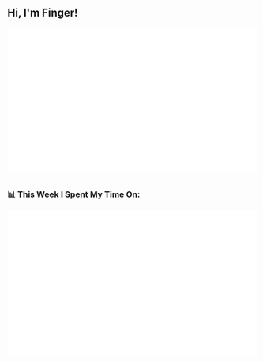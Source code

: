 <h2> Hi, I'm Finger!</h2>

<img align="right" src="https://raw.githubusercontent.com/spianmo/github-stats/master/generated/overview.svg#gh-light-mode-only">

<!-- <img align="right" height="160em" src="https://github-readme-stats-eight-theta.vercel.app/api/top-langs/?username=spianmo&layout=compact&langs_count=8&theme=algolia"/>	 -->
	
```go
package main

type Me struct {
	Name   string
	Job    string
	Code   string
	Skills string
}

func main() {
	me := &Me{
		Name:   "Finger",
		Job:    "Client-side Engineer",
		Code:   "Java, Kotlin, C#, Rust and C++ and Others",
		Skills: "Android, Security, Cross-platform client, NLP, CV, ASR ^o^",
	}
	_ = me
}
```


<h3>📊 This Week I Spent My Time On:</h3>
<img align='right' src="https://raw.githubusercontent.com/spianmo/github-stats/master/generated/languages.svg#gh-light-mode-only">

<!--START_SECTION:waka-->

```txt
TypeScript                     17 hrs 21 mins  ████████████████▒░░░░░░░░   65.53 %
CSS                            3 hrs 24 mins   ███▒░░░░░░░░░░░░░░░░░░░░░   12.86 %
JSON                           1 hr 25 mins    █▒░░░░░░░░░░░░░░░░░░░░░░░   05.36 %
Python                         56 mins         █░░░░░░░░░░░░░░░░░░░░░░░░   03.59 %
Kotlin                         45 mins         ▓░░░░░░░░░░░░░░░░░░░░░░░░   02.86 %
```

<!--END_SECTION:waka-->
